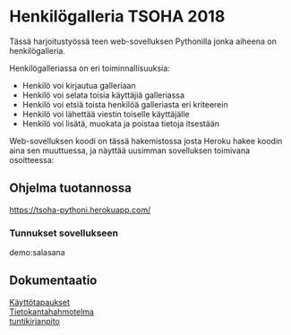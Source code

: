 # Henkilögalleria TSOHA 2018

Tässä harjoitustyössä teen web-sovelluksen Pythonilla jonka aiheena on henkilögalleria.

Henkilögalleriassa on eri toiminnallisuuksia:
- Henkilö voi kirjautua galleriaan
- Henkilö voi selata toisia käyttäjiä galleriassa
- Henkilö voi etsiä toista henkilöä galleriasta eri kriteerein
- Henkilö voi lähettää viestin toiselle käyttäjälle
- Henkilö voi lisätä, muokata ja poistaa tietoja itsestään


Web-sovelluksen koodi on tässä hakemistossa josta Heroku hakee koodin aina sen muuttuessa,
ja näyttää uusimman sovelluksen toimivana osoitteessa:  
  

## Ohjelma tuotannossa
https://tsoha-pythoni.herokuapp.com/  
  
  
### Tunnukset sovellukseen  
demo:salasana
  

## Dokumentaatio
[Käyttötapaukset](https://github.com/joonissi/tsohaaa/blob/master/documentation/kayttotapaukset.MD)  
[Tietokantahahmotelma](https://github.com/joonissi/tsohaaa/blob/master/documentation/tsoha2018.svg)  
[tuntikirjanpito](https://github.com/joonissi/tsohaaa/blob/master/documentation/tuntikirjanpito.MD)  